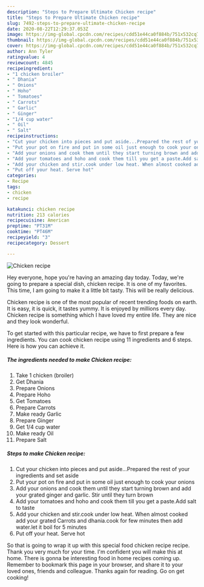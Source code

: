 ```yaml
---
description: "Steps to Prepare Ultimate Chicken recipe"
title: "Steps to Prepare Ultimate Chicken recipe"
slug: 7492-steps-to-prepare-ultimate-chicken-recipe
date: 2020-08-22T12:29:37.053Z
image: https://img-global.cpcdn.com/recipes/cdd51e44ca0f884b/751x532cq70/chicken-recipe-recipe-main-photo.jpg
thumbnail: https://img-global.cpcdn.com/recipes/cdd51e44ca0f884b/751x532cq70/chicken-recipe-recipe-main-photo.jpg
cover: https://img-global.cpcdn.com/recipes/cdd51e44ca0f884b/751x532cq70/chicken-recipe-recipe-main-photo.jpg
author: Ann Tyler
ratingvalue: 4
reviewcount: 4845
recipeingredient:
- "1 chicken broiler"
- " Dhania"
- " Onions"
- " Hoho"
- " Tomatoes"
- " Carrots"
- " Garlic"
- " Ginger"
- "1/4 cup water"
- " Oil"
- " Salt"
recipeinstructions:
- "Cut your chicken into pieces and put aside...Prepared the rest of your ingredients and set aside"
- "Put your pot on fire and put in some oil just enough to cook your onions"
- "Add your onions and cook them until they start turning brown and add your grated ginger and garlic. Stir until they turn brown"
- "Add your tomatoes and hoho and cook them till you get a paste.Add salt to taste"
- "Add your chicken and stir.cook under low heat. When almost cooked add your grated Carrots and dhania.cook for few minutes then add water.let it boil for 5 minutes"
- "Put off your heat. Serve hot"
categories:
- Recipe
tags:
- chicken
- recipe

katakunci: chicken recipe 
nutrition: 213 calories
recipecuisine: American
preptime: "PT31M"
cooktime: "PT46M"
recipeyield: "3"
recipecategory: Dessert

---
```



![Chicken recipe](https://img-global.cpcdn.com/recipes/cdd51e44ca0f884b/751x532cq70/chicken-recipe-recipe-main-photo.jpg)

Hey everyone, hope you're having an amazing day today. Today, we're going to prepare a special dish, chicken recipe. It is one of my favorites. This time, I am going to make it a little bit tasty. This will be really delicious.

Chicken recipe is one of the most popular of recent trending foods on earth. It is easy, it is quick, it tastes yummy. It is enjoyed by millions every day. Chicken recipe is something which I have loved my entire life. They are nice and they look wonderful.




To get started with this particular recipe, we have to first prepare a few ingredients. You can cook chicken recipe using 11 ingredients and 6 steps. Here is how you can achieve it.

<!--inarticleads1-->

##### The ingredients needed to make Chicken recipe:

1. Take 1 chicken (broiler)
1. Get  Dhania
1. Prepare  Onions
1. Prepare  Hoho
1. Get  Tomatoes
1. Prepare  Carrots
1. Make ready  Garlic
1. Prepare  Ginger
1. Get 1/4 cup water
1. Make ready  Oil
1. Prepare  Salt




<!--inarticleads2-->

##### Steps to make Chicken recipe:

1. Cut your chicken into pieces and put aside...Prepared the rest of your ingredients and set aside
1. Put your pot on fire and put in some oil just enough to cook your onions
1. Add your onions and cook them until they start turning brown and add your grated ginger and garlic. Stir until they turn brown
1. Add your tomatoes and hoho and cook them till you get a paste.Add salt to taste
1. Add your chicken and stir.cook under low heat. When almost cooked add your grated Carrots and dhania.cook for few minutes then add water.let it boil for 5 minutes
1. Put off your heat. Serve hot




So that is going to wrap it up with this special food chicken recipe recipe. Thank you very much for your time. I'm confident you will make this at home. There is gonna be interesting food in home recipes coming up. Remember to bookmark this page in your browser, and share it to your loved ones, friends and colleague. Thanks again for reading. Go on get cooking!
